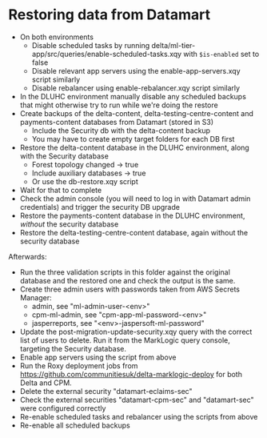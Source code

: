# Restoring data from Datamart

* On both environments
  * Disable scheduled tasks by running delta/ml-tier-app/src/queries/enable-scheduled-tasks.xqy with `$is-enabled` set to false
  * Disable relevant app servers using the enable-app-servers.xqy script similarly
  * Disable rebalancer using enable-rebalancer.xqy script similarly
* In the DLUHC environment manually disable any scheduled backups that might otherwise try to run while we're doing the restore
* Create backups of the delta-content, delta-testing-centre-content and payments-content databases from Datamart (stored in S3)
  * Include the Security db with the delta-content backup
  * You may have to create empty target folders for each DB first
* Restore the delta-content database in the DLUHC environment, along with the Security database
  * Forest topology changed -> true
  * Include auxiliary databases -> true
  * Or use the db-restore.xqy script
* Wait for that to complete
* Check the admin console (you will need to log in with Datamart admin credentials) and trigger the security DB upgrade
* Restore the payments-content database in the DLUHC environment, *without* the security database
* Restore the delta-testing-centre-content database, again without the security database

Afterwards:

* Run the three validation scripts in this folder against the original database and the restored one and check the output is the same.
* Create three admin users with passwords taken from AWS Secrets Manager:
  * admin, see "ml-admin-user-\<env>"
  * cpm-ml-admin, see "cpm-app-ml-password-\<env>"
  * jasperreports, see "\<env>-jaspersoft-ml-password"
* Update the post-migration-update-security.xqy query with the correct list of users to delete. Run it from the MarkLogic query console, targeting the Security database.
* Enable app servers using the script from above
* Run the Roxy deployment jobs from <https://github.com/communitiesuk/delta-marklogic-deploy> for both Delta and CPM.
* Delete the external security "datamart-eclaims-sec"
* Check the external securities "datamart-cpm-sec" and "datamart-sec" were configured correctly
* Re-enable scheduled tasks and rebalancer using the scripts from above
* Re-enable all scheduled backups
